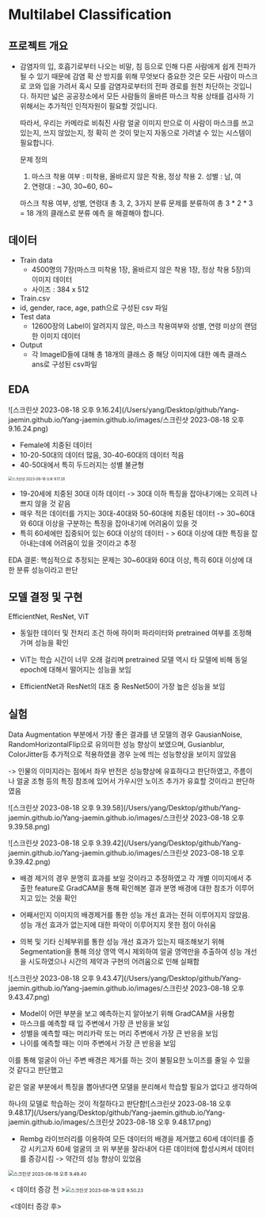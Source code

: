 # Multilabel Classification

## 프로젝트 개요

- 감염자의 입, 호흡기로부터 나오는 비말, 침 등으로 인해 다른 사람에게 쉽게 전파가 될 수 있기 때문에 감염 확 산 방지를 위해 무엇보다 중요한 것은 모든 사람이 마스크로 코와 입을 가려서 혹시 모를 감염자로부터의 전파 경로를 원천 차단하는 것입니다. 하지만 넓은 공공장소에서 모든 사람들의 올바른 마스크 착용 상태를 검사하 기 위해서는 추가적인 인적자원이 필요할 것입니다.

  따라서, 우리는 카메라로 비춰진 사람 얼굴 이미지 만으로 이 사람이 마스크를 쓰고 있는지, 쓰지 않았는지, 정 확히 쓴 것이 맞는지 자동으로 가려낼 수 있는 시스템이 필요합니다.

  문제 정의

  1. 마스크 착용 여부 : 미착용, 올바르지 않은 착용, 정상 착용 2. 성별 : 남, 여
  2. 연령대 : ~30, 30~60, 60~

  마스크 착용 여부, 성별, 연령대 총 3, 2, 3가지 분류 문제를 분류하여 총 3 * 2 * 3 = 18 개의 클래스로 분류 예측 을 해결해야 합니다.

## 데이터

- Train data
  - 4500명의 7장(마스크 미착용 1장, 올바르지 않은 착용 1장, 정상 착용 5장)의 이미지 데이터
  - 사이즈 : 384 x 512
-  Train.csv 
  - id, gender, race, age, path으로 구성된 csv 파일
- Test data
  - 12600장의 Label이 알려지지 않은, 마스크 착용여부와 성별, 연령 미상의 랜덤한 이미지 데이터
- Output
  - 각 ImageID들에 대해 총 18개의 클래스 중 해당 이미지에 대한 예측 클래스 ans로 구성된 csv파일



## EDA

![스크린샷 2023-08-18 오후 9.16.24](/Users/yang/Desktop/github/Yang-jaemin.github.io/Yang-jaemin.github.io/images/스크린샷 2023-08-18 오후 9.16.24.png)

- Female에 치중된 데이터
- 10-20-50대의 데이터 많음, 30-40-60대의 데이터 적음
- 40-50대에서 특히 두드러지는 성별 불균형

<img src="/Users/yang/Desktop/github/Yang-jaemin.github.io/Yang-jaemin.github.io/images/스크린샷 2023-08-18 오후 9.17.28.png" alt="스크린샷 2023-08-18 오후 9.17.28" style="zoom:50%;" />

- 19-20세에 치중된 30대 이하 데이터 -> 30대 이하 특징을 잡아내기에는 오히려 나쁘지 않을 것 같음
- 매우 적은 데이터를 가지는 30대-40대와 50-60대에 치중된 데이터 -> 30~60대와 60대 이상을 구분하는 특징을 잡아내기에 어려움이 있을 것
- 특히 60세에만 집중되어 있는 60대 이상의 데이터 - > 60대 이상에 대한 특징을 잡아내는데에 어려움이 있을 것이라고 추정

EDA 결론: 핵심적으로 추정되는 문제는 30~60대와 60대 이상, 특히 60대 이상에 대한 분류 성능이라고 판단



## 모델 결정 및 구현

EfficientNet, ResNet, ViT

- 동일한 데이터 및 전처리 조건 하에 하이퍼 파라미터와 pretrained 여부를 조정해가며 성능을 확인

- ViT는 학습 시간이 너무 오래 걸리며 pretrained 모델 역시 타 모델에 비해 동일 epoch에 대해서 떨어지는 성능을 보임
- EfficientNet과 ResNet의 대조 중 ResNet50이 가장 높은 성능을 보임



## 실험

Data Augmentation 부분에서 가장 좋은 결과를 낸 모델의 경우 GausianNoise, RandomHorizontalFlip으로 유의미한 성능 향상이 보였으며, Gusianblur, ColorJitter등 추가적으로 적용하였을 경우 눈에 띄는 성능향상을 보이지 않았음

-> 인물의 이미지라는 점에서 좌우 반전은 성능향상에 유효하다고 판단하였고, 주름이나 얼굴 조형 등의 특징 참조에 있어서 가우시안 노이즈 추가가 유효할 것이라고 판단하였음

![스크린샷 2023-08-18 오후 9.39.58](/Users/yang/Desktop/github/Yang-jaemin.github.io/Yang-jaemin.github.io/images/스크린샷 2023-08-18 오후 9.39.58.png)

![스크린샷 2023-08-18 오후 9.39.42](/Users/yang/Desktop/github/Yang-jaemin.github.io/Yang-jaemin.github.io/images/스크린샷 2023-08-18 오후 9.39.42.png)



- 배경 제거의 경우 분명히 효과를 보일 것이라고 추정하였고 각 개별 이미지에서 추출한 feature로 GradCAM을 통해 확인해본 결과 분명 배경에 대한 참조가 이루어지고 있는 것을 확인

- 어째서인지 이미지의 배경제거를 통한 성능 개선 효과는 전혀 이루어지지 않았음. 성능 개선 효과가 없는지에 대한 파악이 이루어지지 못한 점이 아쉬움

- 의복 및 기타 신체부위를 통한 성능 개선 효과가 있는지 때조해보기 위해 Segmentation을 통해 의상 영역 역시 제외하여 얼굴 영역만을 추출하여 성능 개선을 시도하였으나 시간의 제약과 구현의 어려움으로 인해 실패함

![스크린샷 2023-08-18 오후 9.43.47](/Users/yang/Desktop/github/Yang-jaemin.github.io/Yang-jaemin.github.io/images/스크린샷 2023-08-18 오후 9.43.47.png)

- Model이 어떤 부분을 보고 예측하는지 알아보기 위해 GradCAM을 사용함
- 마스크를 예측할 때 입 주변에서 가장 큰 반응을 보임
- 성별을 예측할 때는 머리카락 또는 머리 주변에서 가장 큰 반응을 보임
- 나이를 예측할 때는 이마 주변에서 가장 큰 반응을 보임



이를 통해 얼굴이 아닌 주변 배경은 제거를 하는 것이 불필요한 노이즈를 줄일 수 있을 것 같다고 판단했고

같은 얼굴 부분에서 특징을 뽑아낸다면 모델을 분리해서 학습할 필요가 없다고 생각하여

 하나의 모델로 학습하는 것이 적절하다고 판단함![스크린샷 2023-08-18 오후 9.48.17](/Users/yang/Desktop/github/Yang-jaemin.github.io/Yang-jaemin.github.io/images/스크린샷 2023-08-18 오후 9.48.17.png)

- Rembg 라이브러리를 이용하여 모든 데이터의 배경을 제거했고 60세 데이터를 증강 시키고자 60세 얼굴의 코 위 부분을 잘라내어 다른 데이터에 합성시켜서 데이터를 증강시킴 -> 약간의 성능 향상이 있었음

<img src="/Users/yang/Desktop/github/Yang-jaemin.github.io/Yang-jaemin.github.io/images/스크린샷 2023-08-18 오후 9.49.40.png" alt="스크린샷 2023-08-18 오후 9.49.40" style="zoom: 67%;" />

​																					< 데이터 증강 전 ><img src="/Users/yang/Desktop/github/Yang-jaemin.github.io/Yang-jaemin.github.io/images/스크린샷 2023-08-18 오후 9.50.23.png" alt="스크린샷 2023-08-18 오후 9.50.23" style="zoom: 67%;" />

​											<데이터 증강 후>
